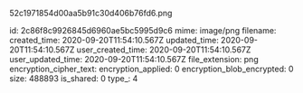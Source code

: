 52c1971854d00aa5b91c30d406b76fd6.png

id: 2c86f8c9926845d6960ae5bc5995d9c6
mime: image/png
filename: 
created_time: 2020-09-20T11:54:10.567Z
updated_time: 2020-09-20T11:54:10.567Z
user_created_time: 2020-09-20T11:54:10.567Z
user_updated_time: 2020-09-20T11:54:10.567Z
file_extension: png
encryption_cipher_text: 
encryption_applied: 0
encryption_blob_encrypted: 0
size: 488893
is_shared: 0
type_: 4